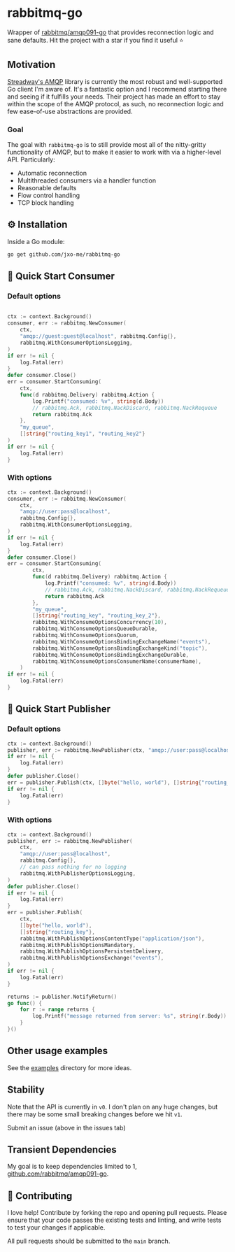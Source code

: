 # rabbitmq-go

Wrapper of [rabbitmq/amqp091-go](https://github.com/rabbitmq/amqp091-go) that provides reconnection logic and sane defaults. Hit the project with a star if you find it useful ⭐


## Motivation

[Streadway's AMQP](https://github.com/rabbitmq/amqp091-go) library is currently the most robust and well-supported Go client I'm aware of. It's a fantastic option and I recommend starting there and seeing if it fulfills your needs. Their project has made an effort to stay within the scope of the AMQP protocol, as such, no reconnection logic and few ease-of-use abstractions are provided.

### Goal

The goal with `rabbitmq-go` is to still provide most all of the nitty-gritty functionality of AMQP, but to make it easier to work with via a higher-level API. Particularly:

* Automatic reconnection
* Multithreaded consumers via a handler function
* Reasonable defaults
* Flow control handling
* TCP block handling

## ⚙️ Installation

Inside a Go module:

```bash
go get github.com/jxo-me/rabbitmq-go
```

## 🚀 Quick Start Consumer

### Default options

```go

ctx := context.Background()
consumer, err := rabbitmq.NewConsumer(
	ctx,
    "amqp://guest:guest@localhost", rabbitmq.Config{},
    rabbitmq.WithConsumerOptionsLogging,
)
if err != nil {
    log.Fatal(err)
}
defer consumer.Close()
err = consumer.StartConsuming(
    ctx,
    func(d rabbitmq.Delivery) rabbitmq.Action {
        log.Printf("consumed: %v", string(d.Body))
        // rabbitmq.Ack, rabbitmq.NackDiscard, rabbitmq.NackRequeue
        return rabbitmq.Ack
    },
    "my_queue",
    []string{"routing_key1", "routing_key2"}
)
if err != nil {
    log.Fatal(err)
}
```

### With options

```go
ctx := context.Background()
consumer, err := rabbitmq.NewConsumer(
	ctx,
    "amqp://user:pass@localhost",
    rabbitmq.Config{},
    rabbitmq.WithConsumerOptionsLogging,
)
if err != nil {
    log.Fatal(err)
}
defer consumer.Close()
err = consumer.StartConsuming(
	    ctx,
		func(d rabbitmq.Delivery) rabbitmq.Action {
			log.Printf("consumed: %v", string(d.Body))
			// rabbitmq.Ack, rabbitmq.NackDiscard, rabbitmq.NackRequeue
			return rabbitmq.Ack
		},
		"my_queue",
		[]string{"routing_key", "routing_key_2"},
		rabbitmq.WithConsumeOptionsConcurrency(10),
		rabbitmq.WithConsumeOptionsQueueDurable,
		rabbitmq.WithConsumeOptionsQuorum,
		rabbitmq.WithConsumeOptionsBindingExchangeName("events"),
		rabbitmq.WithConsumeOptionsBindingExchangeKind("topic"),
		rabbitmq.WithConsumeOptionsBindingExchangeDurable,
		rabbitmq.WithConsumeOptionsConsumerName(consumerName),
	)
if err != nil {
    log.Fatal(err)
}
```

## 🚀 Quick Start Publisher

### Default options

```go
ctx := context.Background()
publisher, err := rabbitmq.NewPublisher(ctx, "amqp://user:pass@localhost", rabbitmq.Config{})
if err != nil {
    log.Fatal(err)
}
defer publisher.Close()
err = publisher.Publish(ctx, []byte("hello, world"), []string{"routing_key"})
if err != nil {
    log.Fatal(err)
}
```

### With options

```go
ctx := context.Background()
publisher, err := rabbitmq.NewPublisher(
	ctx,
    "amqp://user:pass@localhost",
    rabbitmq.Config{},
    // can pass nothing for no logging
    rabbitmq.WithPublisherOptionsLogging,
)
defer publisher.Close()
if err != nil {
    log.Fatal(err)
}
err = publisher.Publish(
    ctx,
    []byte("hello, world"),
	[]string{"routing_key"},
	rabbitmq.WithPublishOptionsContentType("application/json"),
	rabbitmq.WithPublishOptionsMandatory,
	rabbitmq.WithPublishOptionsPersistentDelivery,
	rabbitmq.WithPublishOptionsExchange("events"),
)
if err != nil {
    log.Fatal(err)
}

returns := publisher.NotifyReturn()
go func() {
    for r := range returns {
        log.Printf("message returned from server: %s", string(r.Body))
    }
}()
```

## Other usage examples

See the [examples](examples) directory for more ideas.

## Stability

Note that the API is currently in `v0`. I don't plan on any huge changes, but there may be some small breaking changes before we hit `v1`.

Submit an issue (above in the issues tab)

## Transient Dependencies

My goal is to keep dependencies limited to 1, [github.com/rabbitmq/amqp091-go](https://github.com/rabbitmq/amqp091-go).

## 👏 Contributing

I love help! Contribute by forking the repo and opening pull requests. Please ensure that your code passes the existing tests and linting, and write tests to test your changes if applicable.

All pull requests should be submitted to the `main` branch.

